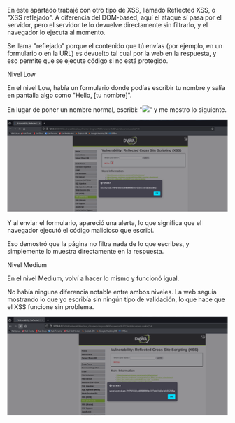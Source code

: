 En este apartado trabajé con otro tipo de XSS, llamado Reflected XSS, o "XSS reflejado". A diferencia del DOM-based, aquí el ataque sí pasa por el servidor, pero el servidor te lo devuelve directamente sin filtrarlo, y el navegador lo ejecuta al momento.

Se llama "reflejado" porque el contenido que tú envías (por ejemplo, en un formulario o en la URL) es devuelto tal cual por la web en la respuesta, y eso permite que se ejecute código si no está protegido.

Nivel Low

En el nivel Low, había un formulario donde podías escribir tu nombre y salía en pantalla algo como "Hello, [tu nombre]".

En lugar de poner un nombre normal, escribí: "<img src=x onerror="alert(document.cookie)">" y me mostro lo siguiente.

![captura](../images/Captura29.png)

Y al enviar el formulario, apareció una alerta, lo que significa que el navegador ejecutó el código malicioso que escribí.

Eso demostró que la página no filtra nada de lo que escribes, y simplemente lo muestra directamente en la respuesta.

Nivel Medium

En el nivel Medium, volví a hacer lo mismo y funcionó igual.

No había ninguna diferencia notable entre ambos niveles. La web seguía mostrando lo que yo escribía sin ningún tipo de validación, lo que hace que el XSS funcione sin problema.

![captura](../images/Captura30.png)
